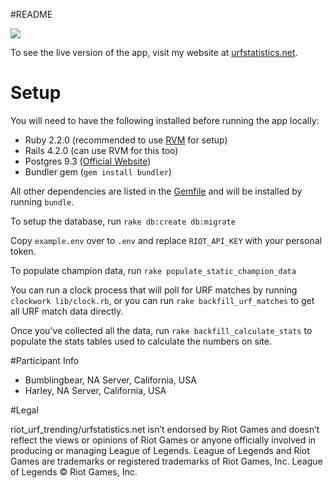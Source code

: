 #README

<img src="https://circleci.com/gh/oniofchaos/riot_urf_trending.png?circle-token=9aff1d88b8467554cc766a99765d365b31caf8b8">

To see the live version of the app, visit my website at [urfstatistics.net](http://www.urfstatistics.net/).

# Setup
You will need to have the following installed before running the app locally:
* Ruby 2.2.0 (recommended to use [RVM](https://rvm.io/) for setup)
* Rails 4.2.0 (can use RVM for this too)
* Postgres 9.3 ([Official Website](http://www.postgresql.org/))
* Bundler gem (`gem install bundler`)

All other dependencies are listed in the [Gemfile](https://github.com/oniofchaos/riot_urf_trending/blob/master/Gemfile) and will be installed by running `bundle`. 

To setup the database, run `rake db:create db:migrate`

Copy `example.env` over to `.env` and replace `RIOT_API_KEY` with your personal token.

To populate champion data, run `rake populate_static_champion_data`

You can run a clock process that will poll for URF matches by running `clockwork lib/clock.rb`, 
or you can run `rake backfill_urf_matches` to get all URF match data directly.

Once you've collected all the data, run `rake backfill_calculate_stats` to populate the stats tables 
used to calculate the numbers on site.

#Participant Info
* Bumblingbear, NA Server, California, USA
* Harley, NA Server, California, USA

#Legal

riot_urf_trending/urfstatistics.net isn’t endorsed by Riot Games and doesn’t reflect the views or opinions of
Riot Games or anyone officially involved in producing or managing League of
Legends. League of Legends and Riot Games are trademarks or registered
trademarks of Riot Games, Inc. League of Legends © Riot Games, Inc.
